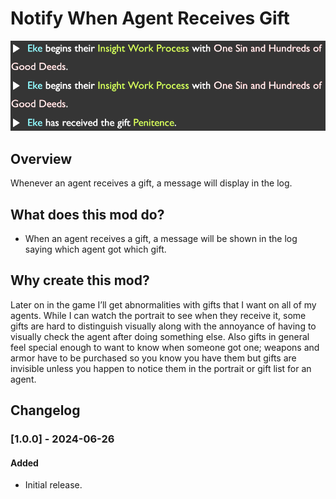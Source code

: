 # Notify When Agent Receives Gift

![Notify When Agent Receives Gift example](https://raw.githubusercontent.com/ctristan/lobotomy-corporation-mods/assets/notify-when-agent-receives-gift.png)

## Overview

Whenever an agent receives a gift, a message will display in the log.

## What does this mod do?

- When an agent receives a gift, a message will be shown in the log saying which agent got which gift.

## Why create this mod?

Later on in the game I’ll get abnormalities with gifts that I want on all of my agents. While I can watch the portrait
to see when they receive it, some gifts are hard to distinguish visually along with the annoyance of having to visually
check the agent after doing something else. Also gifts in general feel special enough to want to know when someone got
one; weapons and armor have to be purchased so you know you have them but gifts are invisible unless you happen to
notice them in the portrait or gift list for an agent.

## Changelog

### [1.0.0] - 2024-06-26

#### Added

- Initial release.
